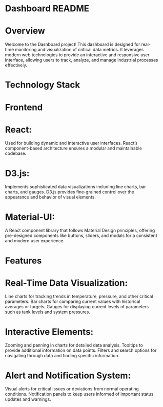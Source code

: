 # Dashboard README

# Overview

Welcome to the Dashboard project! This dashboard is designed for real-time monitoring and visualization of critical data metrics. It leverages modern web technologies to provide an interactive and responsive user interface, allowing users to track, analyze, and manage industrial processes effectively.

# Technology Stack

# Frontend

# React:

Used for building dynamic and interactive user interfaces. React’s component-based architecture ensures a modular and maintainable codebase.

# D3.js:

Implements sophisticated data visualizations including line charts, bar charts, and gauges. D3.js provides fine-grained control over the appearance and behavior of visual elements.

# Material-UI:

A React component library that follows Material Design principles, offering pre-designed components like buttons, sliders, and modals for a consistent and modern user experience.

# Features

# Real-Time Data Visualization:

Line charts for tracking trends in temperature, pressure, and other critical parameters.
Bar charts for comparing current values with historical averages or targets.
Gauges for displaying current levels of parameters such as tank levels and system pressures.

# Interactive Elements:

Zooming and panning in charts for detailed data analysis.
Tooltips to provide additional information on data points.
Filters and search options for navigating through data and finding specific information.

# Alert and Notification System:

Visual alerts for critical issues or deviations from normal operating conditions.
Notification panels to keep users informed of important status updates and warnings.

